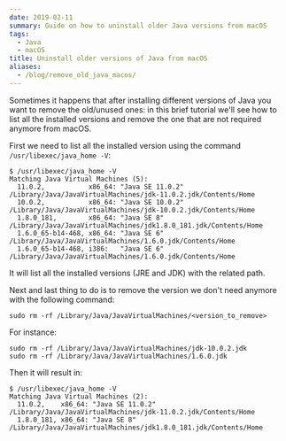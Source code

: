 ```yaml
---
date: 2019-02-11
summary: Guide on how to uninstall older Java versions from macOS
tags:
  - Java
  - macOS
title: Uninstall older versions of Java from macOS
aliases:
  - /blog/remove_old_java_macos/
---
```


Sometimes it happens that after installing different versions of Java you want
to remove the old/unused ones: in this brief tutorial we'll see how to list all
the installed versions and remove the one that are not required anymore from
macOS.

<!--more-->

First we need to list all the installed version using the command
`/usr/libexec/java_home -V`:

```shell
$ /usr/libexec/java_home -V
Matching Java Virtual Machines (5):
  11.0.2,           x86_64: "Java SE 11.0.2"  /Library/Java/JavaVirtualMachines/jdk-11.0.2.jdk/Contents/Home
  10.0.2,           x86_64: "Java SE 10.0.2"  /Library/Java/JavaVirtualMachines/jdk-10.0.2.jdk/Contents/Home
  1.8.0_181,        x86_64: "Java SE 8"       /Library/Java/JavaVirtualMachines/jdk1.8.0_181.jdk/Contents/Home
  1.6.0_65-b14-468, x86_64: "Java SE 6"       /Library/Java/JavaVirtualMachines/1.6.0.jdk/Contents/Home
  1.6.0_65-b14-468, i386:   "Java SE 6"       /Library/Java/JavaVirtualMachines/1.6.0.jdk/Contents/Home
```

It will list all the installed versions (JRE and JDK) with the related path.

Next and last thing to do is to remove the version we don't need anymore with
the following command:

```shell
sudo rm -rf /Library/Java/JavaVirtualMachines/<version_to_remove>
```

For instance:

```shell
sudo rm -rf /Library/Java/JavaVirtualMachines/jdk-10.0.2.jdk
sudo rm -rf /Library/Java/JavaVirtualMachines/1.6.0.jdk
```

Then it will result in:

```shell
$ /usr/libexec/java_home -V
Matching Java Virtual Machines (2):
  11.0.2,    x86_64: "Java SE 11.0.2"  /Library/Java/JavaVirtualMachines/jdk-11.0.2.jdk/Contents/Home
  1.8.0_181, x86_64: "Java SE 8"       /Library/Java/JavaVirtualMachines/jdk1.8.0_181.jdk/Contents/Home
```
